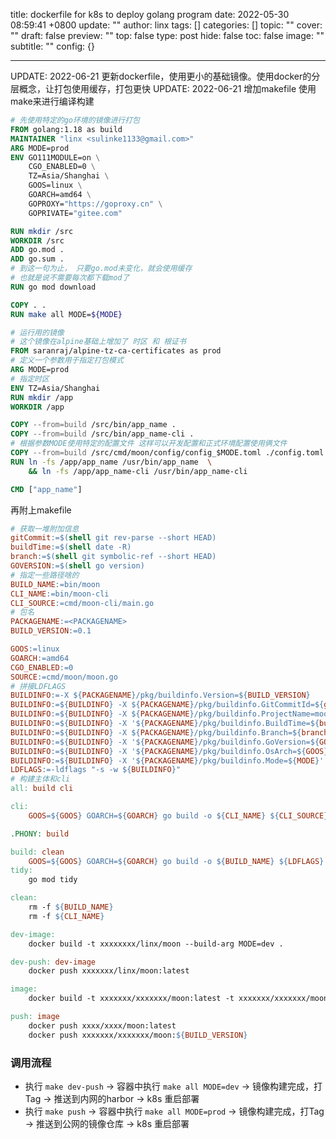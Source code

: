 title: dockerfile for k8s to deploy golang program
date: 2022-05-30 08:59:41 +0800
update: ""
author: linx
tags: []
categories: []
topic: ""
cover: ""
draft: false
preview: ""
top: false
type: post
hide: false
toc: false
image: ""
subtitle: ""
config: {}


---



UPDATE: 2022-06-21 更新dockerfile，使用更小的基础镜像。使用docker的分层概念，让打包使用缓存，打包更快
UPDATE: 2022-06-21 增加makefile 使用make来进行编译构建



```dockerfile
# 先使用特定的go环境的镜像进行打包
FROM golang:1.18 as build
MAINTAINER "linx <sulinke1133@gmail.com>"
ARG MODE=prod
ENV GO111MODULE=on \
    CGO_ENABLED=0 \
    TZ=Asia/Shanghai \
    GOOS=linux \
    GOARCH=amd64 \
	GOPROXY="https://goproxy.cn" \
	GOPRIVATE="gitee.com"

RUN mkdir /src
WORKDIR /src
ADD go.mod .
ADD go.sum .
# 到这一句为止， 只要go.mod未变化，就会使用缓存
# 也就是说不需要每次都下载mod了
RUN go mod download

COPY . .
RUN make all MODE=${MODE}

# 运行用的镜像
# 这个镜像在alpine基础上增加了 时区 和 根证书
FROM saranraj/alpine-tz-ca-certificates as prod
# 定义一个参数用于指定打包模式
ARG MODE=prod
# 指定时区
ENV TZ=Asia/Shanghai
RUN mkdir /app
WORKDIR /app

COPY --from=build /src/bin/app_name .
COPY --from=build /src/bin/app_name-cli .
# 根据参数MODE使用特定的配置文件 这样可以开发配置和正式环境配置使用俩文件
COPY --from=build /src/cmd/moon/config/config_$MODE.toml ./config.toml
RUN ln -fs /app/app_name /usr/bin/app_name  \
    && ln -fs /app/app_name-cli /usr/bin/app_name-cli

CMD ["app_name"]

```

再附上makefile

```makefile
# 获取一堆附加信息
gitCommit:=$(shell git rev-parse --short HEAD)
buildTime:=$(shell date -R)
branch:=$(shell git symbolic-ref --short HEAD)
GOVERSION:=$(shell go version)
# 指定一些路径啥的
BUILD_NAME:=bin/moon
CLI_NAME:=bin/moon-cli
CLI_SOURCE:=cmd/moon-cli/main.go
# 包名
PACKAGENAME:=<PACKAGENAME>
BUILD_VERSION:=0.1

GOOS:=linux
GOARCH:=amd64
CGO_ENABLED:=0
SOURCE:=cmd/moon/moon.go
# 拼接LDFLAGS
BUILDINFO:=-X ${PACKAGENAME}/pkg/buildinfo.Version=${BUILD_VERSION}
BUILDINFO:=${BUILDINFO} -X ${PACKAGENAME}/pkg/buildinfo.GitCommitId=${gitCommit}
BUILDINFO:=${BUILDINFO} -X ${PACKAGENAME}/pkg/buildinfo.ProjectName=moon
BUILDINFO:=${BUILDINFO} -X '${PACKAGENAME}/pkg/buildinfo.BuildTime=${buildTime}'
BUILDINFO:=${BUILDINFO} -X ${PACKAGENAME}/pkg/buildinfo.Branch=${branch}
BUILDINFO:=${BUILDINFO} -X '${PACKAGENAME}/pkg/buildinfo.GoVersion=${GOVERSION}'
BUILDINFO:=${BUILDINFO} -X '${PACKAGENAME}/pkg/buildinfo.OsArch=${GOOS}/${GOARCH}'
BUILDINFO:=${BUILDINFO} -X '${PACKAGENAME}/pkg/buildinfo.Mode=${MODE}'
LDFLAGS:=-ldflags "-s -w ${BUILDINFO}"
# 构建主体和cli
all: build cli

cli:
	GOOS=${GOOS} GOARCH=${GOARCH} go build -o ${CLI_NAME} ${CLI_SOURCE}

.PHONY: build

build: clean
	GOOS=${GOOS} GOARCH=${GOARCH} go build -o ${BUILD_NAME} ${LDFLAGS} ${SOURCE}
tidy:
	go mod tidy

clean:
	rm -f ${BUILD_NAME}
	rm -f ${CLI_NAME}

dev-image:
	docker build -t xxxxxxxx/linx/moon --build-arg MODE=dev .

dev-push: dev-image
	docker push xxxxxxx/linx/moon:latest

image:
	docker build -t xxxxxxx/xxxxxxx/moon:latest -t xxxxxxx/xxxxxxx/moon:${BUILD_VERSION} --build-arg MODE=prod .

push: image
	docker push xxxx/xxxx/moon:latest
	docker push xxxxxxx/xxxxxxx/moon:${BUILD_VERSION}
```

### 调用流程

- 执行 `make dev-push` -> 容器中执行 `make all MODE=dev` -> 镜像构建完成，打Tag -> 推送到内网的harbor -> k8s 重启部署 
- 执行 `make push` -> 容器中执行 `make all MODE=prod` -> 镜像构建完成，打Tag -> 推送到公网的镜像仓库 -> k8s 重启部署
